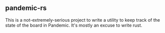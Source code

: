 pandemic-rs
-----
This is a not-extremely-serious project to write a utility to keep track of the state of the board in Pandemic. It's mostly an excuse to write rust.
